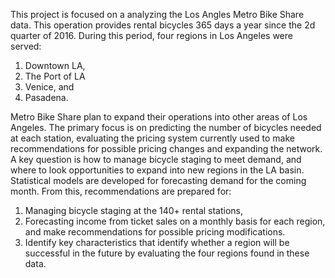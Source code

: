 This project is focused on a analyzing the Los Angles Metro Bike Share
data. This operation provides rental bicycles 365 days a year since the 2d quarter
of 2016. During this period, four regions in Los Angeles were served:
1. Downtown LA,
2. The Port of LA
3. Venice, and
4. Pasadena.


Metro Bike Share plan to expand their operations into other areas of Los Angeles.
The primary focus is on predicting the number of bicycles needed at each station, evaluating the pricing
system currently used to make recommendations for possible pricing changes and
expanding the network. A key question is how to manage bicycle staging to meet
demand, and where to look opportunities to expand into new regions in the LA
basin.
Statistical models are developed for forecasting demand for the coming month. From this, recommendations are prepared for:
1. Managing bicycle staging at the 140+ rental stations,
2. Forecasting income from ticket sales on a monthly basis for each region,
and make recommendations for possible pricing modifications.
3. Identify key characteristics that identify whether a region will be successful
in the future by evaluating the four regions found in these data.
